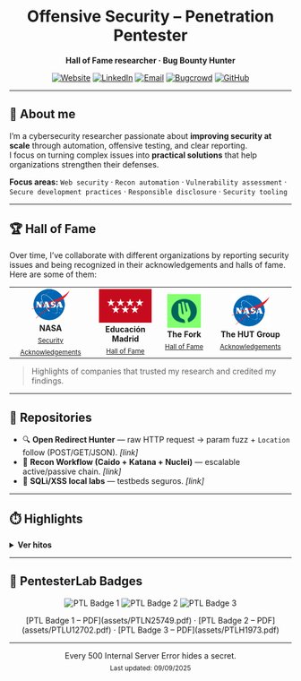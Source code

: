 <!-- Center header -->
<div align="center">

# Offensive Security – Penetration Pentester
**Hall of Fame researcher · Bug Bounty Hunter**

[![Website](https://img.shields.io/badge/Website-Visit-1DA1F2?logo=world&logoColor=white)](YOUR_PORTFOLIO_URL)
[![LinkedIn](https://img.shields.io/badge/LinkedIn-Connect-0A66C2?logo=linkedin&logoColor=white)](YOUR_LINKEDIN_URL)
[![Email](https://img.shields.io/badge/Email-Contact-EA4335?logo=gmail&logoColor=white)](mailto:lucasmontesheredero@gmail.com)
[![Bugcrowd](https://img.shields.io/badge/Bugcrowd-Profile-FF6600?logo=bugcrowd&logoColor=white)](https://bugcrowd.com/h/Montes)
[![GitHub](https://img.shields.io/badge/GitHub-Follow-181717?logo=github&logoColor=white)](https://github.com/LucasM0ntes)

</div>

---

## 👋 About me
I’m a cybersecurity researcher passionate about **improving security at scale** through automation, offensive testing, and clear reporting.  
I focus on turning complex issues into **practical solutions** that help organizations strengthen their defenses.  

**Focus areas:** `Web security` · `Recon automation` · `Vulnerability assessment` · `Secure development practices` · `Responsible disclosure` · `Security tooling`

---

## 🏆 Hall of Fame

Over time, I’ve collaborate with different organizations by reporting security issues and being recognized in their acknowledgements and halls of fame. Here are some of them:

<p align="center">
  <table>
    <tr>
      <td align="center" width="200">
        <img src="https://github.com/LucasM0ntes/LucasM0ntes/blob/main/assets/nasa-logo.png?raw=true" alt="NASA" height="60"><br>
        <b>NASA</b><br>
        <sub><a href="https://github.com/LucasM0ntes/LucasM0ntes/blob/main/assets/Nasa-VDP.pdf">Security Acknowledgements</a></sub>
      </td>
      <td align="center" width="200">
        <img src="https://github.com/LucasM0ntes/LucasM0ntes/blob/main/assets/Comunidad-Madrid-Logo.png" alt="NASA" height="60"><br>
        <b>Educación Madrid</b><br>
        <sub><a href="https://www.educa2.madrid.org/.well-known/halloffame.html">Hall of Fame</a></sub>
      </td>
      <td align="center" width="200">
        <img src="https://github.com/LucasM0ntes/LucasM0ntes/blob/main/assets/The-Fork-logo.png" alt="NASA" height="60"><br>
        <b>The Fork</b><br>
        <sub><a href="HOF_LINK_FORD">Hall of Fame</a></sub>
      </td>
      <td align="center" width="200">
        <img src="https://github.com/LucasM0ntes/LucasM0ntes/blob/main/assets/nasa-logo.png?raw=true" alt="NASA" height="60"><br>
        <b>The HUT Group</b><br>
        <sub><a href="HOF_LINK_HAT">Acknowledgements</a></sub>
      </td>
    </tr>
  </table>
</p>

> Highlights of companies that trusted my research and credited my findings.

---

## 🧰 Repositories
- 🔍 **Open Redirect Hunter** — raw HTTP request → param fuzz + `Location` follow (POST/GET/JSON). _[link]_
- 🧵 **Recon Workflow (Caido + Katana + Nuclei)** — escalable active/passive chain. _[link]_
- 🧪 **SQLi/XSS local labs** — testbeds seguros. _[link]_

---

## ⏱️ Highlights
<details>
  <summary><b>Ver hitos</b></summary>

- **2025** — NASA & Educación Madrid acknowledgements  
- **2025** — Completed all PortSwigger Academy labs  
- **2024** — Built Open Redirect Hunter tool  

</details>

---

## 🧪 PentesterLab Badges

<p align="center">
  <img alt="PTL Badge 1" src="[assets/ptl-badge-1.png](https://ptl-certs.s3.amazonaws.com/PTLN25749.pdf?X-Amz-Algorithm=AWS4-HMAC-SHA256&X-Amz-Credential=AKIAI5SYYGSB2WKF7OAA%2F20250909%2Fus-east-1%2Fs3%2Faws4_request&X-Amz-Date=20250909T145822Z&X-Amz-Expires=3600&X-Amz-SignedHeaders=host&X-Amz-Signature=f5a098a00c3605995e50e83500ba372fe989fe29634f6ed481bbba772c940141)" height="60" />
  <img alt="PTL Badge 2" src="assets/ptl-badge-2.png" height="60" />
  <img alt="PTL Badge 3" src="assets/ptl-badge-3.png" height="60" />
</p>

<p align="center">
  [PTL Badge 1 – PDF](assets/PTLN25749.pdf) ·
  [PTL Badge 2 – PDF](assets/PTLU12702.pdf) ·
  [PTL Badge 3 – PDF](assets/PTLH1973.pdf)
</p>

---

<p align="center">
  Every 500 Internal Server Error hides a secret.<br>
  <sub>Last updated: 09/09/2025</sub>
</p>
